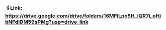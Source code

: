 ### 🖇️Link: https://drive.google.com/drive/folders/16MFiLpo5H_lQR7i_oHjbNFdIDM59sPMg?usp=drive_link 
